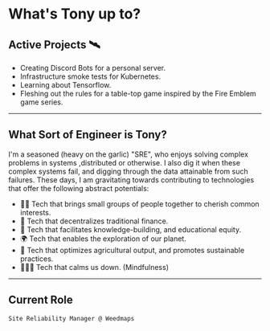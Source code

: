 # What's Tony up to?

## Active Projects 🛰️

* Creating Discord Bots for a personal server.
* Infrastructure smoke tests for Kubernetes.
* Learning about Tensorflow.
* Fleshing out the rules for a table-top game inspired by the Fire Emblem game series.
  
***

## What Sort of Engineer is Tony?

I'm a seasoned (heavy on the garlic) "SRE", who enjoys solving complex problems in systems ,distributed or otherwise. I also dig it when these complex systems fail, and digging through the data attainable from such failures. These days, I am gravitating towards contributing to technologies that offer the following abstract potentials:

* 🤘🏽 Tech that brings small groups of people together to cherish common interests. 
* 🏦 Tech that decentralizes traditional finance. 
* 🍎 Tech that facilitates knowledge-building, and educational equity. 
* 🌍 Tech that enables the exploration of our planet.
* 🌽 Tech that optimizes agricultural output, and promotes sustainable practices. 
* 🧘🏼‍♀️ Tech that calms us down. (Mindfulness)

***

## Current Role
```Site Reliability Manager @ Weedmaps```
